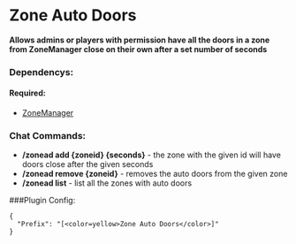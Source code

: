 # Zone Auto Doors
 **Allows admins or players with permission have all the doors in a zone from ZoneManager close on their own after a set number of seconds**

### Dependencys:
#### Required:
+ [ZoneManager](http://oxidemod.org/plugins/zones-manager.739/)

### Chat Commands:
+ **/zonead add {zoneid} {seconds}** - the zone with the given id will have doors close after the given seconds
+ **/zonead remove {zoneid}** - removes the auto doors from the given zone
+ **/zonead list** - list all the zones with auto doors

###Plugin Config:
```
{
  "Prefix": "[<color=yellow>Zone Auto Doors</color>]"
}
```
